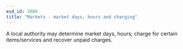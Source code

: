 ```yaml
---
esd_id: 3086
title: "Markets - market days, hours and charging"
---
```


A local authority may determine market days, hours; charge for certain items/services and recover unpaid charges.

